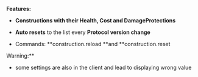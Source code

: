**Features:**

- **Constructions with their Health, Cost and DamageProtections**

- **Auto resets** to the list every **Protocol version change**

- Commands: **construction.reload **and **construction.reset

Warning:**

- some settings are also in the client and lead to displaying wrong value